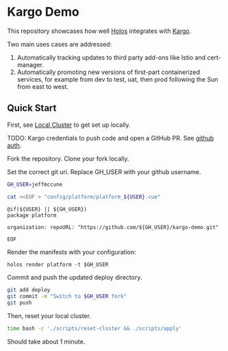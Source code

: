 # Kargo Demo

This repository showcases how well [Holos] integrates with [Kargo].

Two main uses cases are addressed:

1. Automatically tracking updates to third party add-ons like Istio and cert-manager.
2. Automatically promoting new versions of first-part containerized services,
   for example from dev to test, uat, then prod following the Sun from east to
   west.

## Quick Start

First, see [Local Cluster] to get set up locally.

TODO: Kargo credentials to push code and open a GitHub PR.  See [github
auth](./docs/github-auth.md).

Fork the repository.  Clone your fork locally.

Set the correct git uri.  Replace GH_USER with your github username.

```bash
GH_USER=jeffmccune
```

```bash
cat <<EOF > "config/platform/platform_${USER}.cue"
```
```cue
@if(${USER} || ${GH_USER})
package platform

organization: repoURL: "https://github.com/${GH_USER}/kargo-demo.git"
```
```bash
EOF
```

Render the manifests with your configuration:

```
holos render platform -t $GH_USER
```

Commit and push the updated deploy directory.

```bash
git add deploy
git commit -m "Switch to $GH_USER fork"
git push
```

Then, reset your local cluster.

```bash
time bash -c './scripts/reset-cluster && ./scripts/apply'
```

Should take about 1 minute.

[Holos]: https://holos.run/docs/overview/
[Kargo]: https://kargo.io/
[Local Cluster]: https://holos.run/docs/local-cluster/
